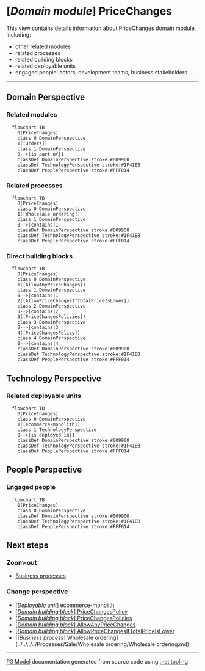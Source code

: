 ﻿
# [*Domain module*] PriceChanges

This view contains details information about PriceChanges domain module, including:
- other related modules
- related processes
- related building blocks
- related deployable units
- engaged people: actors, development teams, business stakeholders  

---



## Domain Perspective


### Related modules

```mermaid
  flowchart TB
    0(PriceChanges)
    class 0 DomainPerspective
    1([Orders])
    class 1 DomainPerspective
    0-->|is part of|1
    classDef DomainPerspective stroke:#009900
    classDef TechnologyPerspective stroke:#1F41EB
    classDef PeoplePerspective stroke:#FFF014
```

### Related processes

```mermaid
  flowchart TB
    0(PriceChanges)
    class 0 DomainPerspective
    1([Wholesale ordering])
    class 1 DomainPerspective
    0-->|contains|1
    classDef DomainPerspective stroke:#009900
    classDef TechnologyPerspective stroke:#1F41EB
    classDef PeoplePerspective stroke:#FFF014
```

### Direct building blocks

```mermaid
  flowchart TB
    0(PriceChanges)
    class 0 DomainPerspective
    1([AllowAnyPriceChanges])
    class 1 DomainPerspective
    0-->|contains|1
    2([AllowPriceChangesIfTotalPriceIsLower])
    class 2 DomainPerspective
    0-->|contains|2
    3([PriceChangesPolicies])
    class 3 DomainPerspective
    0-->|contains|3
    4([PriceChangesPolicy])
    class 4 DomainPerspective
    0-->|contains|4
    classDef DomainPerspective stroke:#009900
    classDef TechnologyPerspective stroke:#1F41EB
    classDef PeoplePerspective stroke:#FFF014
```

## Technology Perspective


### Related deployable units

```mermaid
  flowchart TB
    0(PriceChanges)
    class 0 DomainPerspective
    1([ecommerce-monolith])
    class 1 TechnologyPerspective
    0-->|is deployed in|1
    classDef DomainPerspective stroke:#009900
    classDef TechnologyPerspective stroke:#1F41EB
    classDef PeoplePerspective stroke:#FFF014
```

## People Perspective


### Engaged people

```mermaid
  flowchart TB
    0(PriceChanges)
    class 0 DomainPerspective
    classDef DomainPerspective stroke:#009900
    classDef TechnologyPerspective stroke:#1F41EB
    classDef PeoplePerspective stroke:#FFF014
```

## Next steps


### Zoom-out

- [Business processes](../../../../Business_Processes.md)

### Change perspective

- [[*Deployable unit*] ecommerce-monolith](../../../../DeployableUnits/ecommerce-monolith.md)
- [[*Domain building block*] PriceChangesPolicy](../../../../BuildingBlocks/Sales/Orders/PriceChanges/PriceChangesPolicy.md)
- [[*Domain building block*] PriceChangesPolicies](../../../../BuildingBlocks/Sales/Orders/PriceChanges/PriceChangesPolicies.md)
- [[*Domain building block*] AllowAnyPriceChanges](../../../../BuildingBlocks/Sales/Orders/PriceChanges/AllowAnyPriceChanges.md)
- [[*Domain building block*] AllowPriceChangesIfTotalPriceIsLower](../../../../BuildingBlocks/Sales/Orders/PriceChanges/AllowPriceChangesIfTotalPriceIsLower.md)
- [[*Business process*] Wholesale ordering](../../../../Processes/Sale/Wholesale ordering/Wholesale ordering.md)

---

[P3 Model](https://github.com/P3-model/P3-model) documentation generated from source code using [.net tooling](https://github.com/P3-model/P3-model-dotnet)